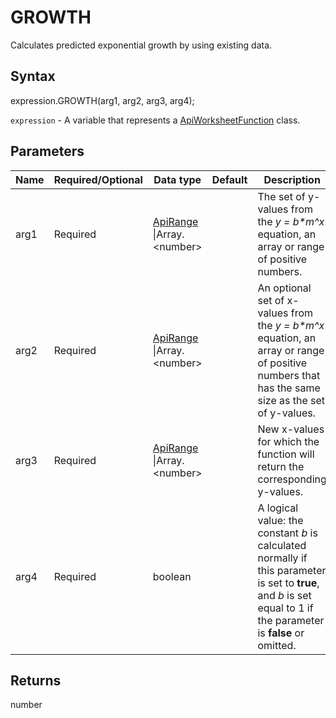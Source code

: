 # GROWTH

Calculates predicted exponential growth by using existing data.

## Syntax

expression.GROWTH(arg1, arg2, arg3, arg4);

`expression` - A variable that represents a [ApiWorksheetFunction](../ApiWorksheetFunction.md) class.

## Parameters

| **Name** | **Required/Optional** | **Data type** | **Default** | **Description** |
| ------------- | ------------- | ------------- | ------------- | ------------- |
| arg1 | Required | [ApiRange](../../ApiRange/ApiRange.md) &#124;Array.&lt;number&gt; |  | The set of y-values from the <em>y = b*m^x</em> equation, an array or range of positive numbers. |
| arg2 | Required | [ApiRange](../../ApiRange/ApiRange.md) &#124;Array.&lt;number&gt; |  | An optional set of x-values from the <em>y = b*m^x</em> equation, an array or range of positive numbers that has the same size as the set of y-values. |
| arg3 | Required | [ApiRange](../../ApiRange/ApiRange.md) &#124;Array.&lt;number&gt; |  | New x-values for which the function will return the corresponding y-values. |
| arg4 | Required | boolean |  | A logical value: the constant <em>b</em> is calculated normally if this parameter is set to **true**, and <em>b</em> is set equal to 1 if the parameter is **false** or omitted. |

## Returns

number
